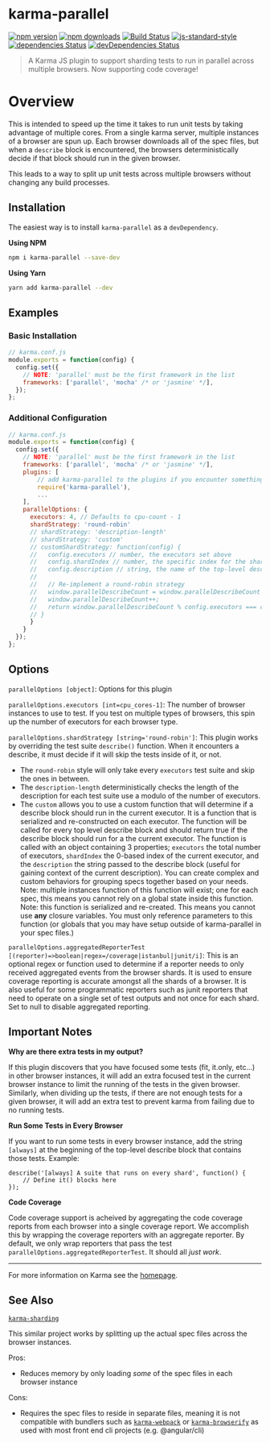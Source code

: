 # karma-parallel

[![npm version](https://img.shields.io/npm/v/karma-parallel.svg?style=flat-square)](https://www.npmjs.com/package/karma-parallel)
[![npm downloads](https://img.shields.io/npm/dm/karma-parallel.svg?style=flat-square)](https://www.npmjs.com/package/karma-parallel)
[![Build Status](https://travis-ci.org/joeljeske/karma-parallel.svg?branch=master)](https://travis-ci.org/joeljeske/karma-parallel)
[![js-standard-style](https://img.shields.io/badge/code%20style-standard-brightgreen.svg?style=flat-square)](https://github.com/joeljeske/karma-parallel)
[![dependencies Status](https://david-dm.org/joeljeske/karma-parallel/status.svg)](https://david-dm.org/joeljeske/karma-parallel)
[![devDependencies Status](https://david-dm.org/joeljeske/karma-parallel/dev-status.svg)](https://david-dm.org/joeljeske/karma-parallel?type=dev)

> A Karma JS plugin to support sharding tests to run in parallel across multiple browsers. Now supporting code coverage!

# Overview

This is intended to speed up the time it takes to run unit tests by taking advantage of multiple cores. From a single
karma server, multiple instances of a browser are spun up. Each browser downloads all of the spec files, but when a
`describe` block is encountered, the browsers deterministically decide if that block should run in the given browser.

This leads to a way to split up unit tests across multiple browsers without changing any build processes.

## Installation

The easiest way is to install `karma-parallel` as a `devDependency`.

**Using NPM**

```bash
npm i karma-parallel --save-dev
```

**Using Yarn**

```bash
yarn add karma-parallel --dev
```


## Examples

### Basic Installation

```javascript
// karma.conf.js
module.exports = function(config) {
  config.set({
    // NOTE: 'parallel' must be the first framework in the list
    frameworks: ['parallel', 'mocha' /* or 'jasmine' */],
  });
};
```

### Additional Configuration

```javascript
// karma.conf.js
module.exports = function(config) {
  config.set({
    // NOTE: 'parallel' must be the first framework in the list
    frameworks: ['parallel', 'mocha' /* or 'jasmine' */],
    plugins: [
        // add karma-parallel to the plugins if you encounter something like "karma parallel No provider for framework:parallel"
        require('karma-parallel'),
        ...
    ],
    parallelOptions: {
      executors: 4, // Defaults to cpu-count - 1
      shardStrategy: 'round-robin'
      // shardStrategy: 'description-length'
      // shardStrategy: 'custom'
      // customShardStrategy: function(config) {
      //   config.executors // number, the executors set above
      //   config.shardIndex // number, the specific index for the shard currently running
      //   config.description // string, the name of the top-level describe string. Useful //     for determining how to shard the current specs
      //
      //   // Re-implement a round-robin strategy
      //   window.parallelDescribeCount = window.parallelDescribeCount || 0;
      //   window.parallelDescribeCount++;
      //   return window.parallelDescribeCount % config.executors === config.shardIndex
      // }
      }
    }
  });
};
```


## Options

`parallelOptions [object]`: Options for this plugin

`parallelOptions.executors [int=cpu_cores-1]`: The number of browser instances to
use to test. If you test on multiple types of browsers, this spin up the number of
executors for each browser type.

`parallelOptions.shardStrategy [string='round-robin']`: This plugin works by
overriding the test suite `describe()` function. When it encounters a describe, it
must decide if it will skip the tests inside of it, or not.

* The `round-robin` style will only take every `executors` test suite and skip the ones in between.
* The `description-length` deterministically checks the length of the description for each test suite use a modulo of the number of executors.
* The `custom` allows you to use a custom function that will determine if a describe block should run in the current executor. It is a function that is serialized and re-constructed on each executor. The function will be called for every top level describe block and should return true if the describe block should run for a the current executor. The function is called with an object containing 3 properties; `executors` the total number of executors, `shardIndex` the 0-based index of the current executor, and the `description` the string passed to the describe block (useful for gaining context of the current description). You can create complex and custom behaviors for grouping specs together based on your needs. Note: multiple instances function of this function will exist; one for each spec, this means you cannot rely on a global state inside this function. Note: this function is serialized and re-created. This means you cannot use **any** closure variables. You must only reference parameters to this function (or globals that you may have setup outside of karma-parallel in your spec files.)

`parallelOptions.aggregatedReporterTest [(reporter)=>boolean|regex=/coverage|istanbul|junit/i]`: This is an
optional regex or function used to determine if a reporter needs to only received aggregated events from the browser shards. It is used to ensure coverage reporting is accurate amongst all the shards of a browser. It is also useful for some programmatic reporters such as junit reporters that need to operate on a single set of test outputs and not once for each shard. Set to null to disable aggregated reporting.


## Important Notes

**Why are there extra tests in my output?**

If this plugin discovers that you have focused some tests (fit, it.only, etc...) in other browser instances, it will add an extra focused test in the current browser instance to limit the running of the tests in the given browser. Similarly, when dividing up the tests, if there are not enough tests for a given browser, it will add an extra test to prevent karma from failing due to no running tests.

**Run Some Tests in Every Browser**

If you want to run some tests in every browser instance, add the string `[always]` at the beginning of the top-level describe block that contains those tests. Example:

```
describe('[always] A suite that runs on every shard', function() {
    // Define it() blocks here
});
```

**Code Coverage**

Code coverage support is acheived by aggregating the code coverage reports from each browser into a single coverage report. We accomplish this by wrapping the coverage reporters with an aggregate reporter. By default, we only wrap reporters that pass the test `parallelOptions.aggregatedReporterTest`. It should all *just work*.

----

For more information on Karma see the [homepage].

## See Also

[`karma-sharding`](https://github.com/rschuft/karma-sharding)

This similar project works by splitting up the actual spec files across the browser instances.

Pros:

* Reduces memory by only loading *some* of the spec files in each browser instance

Cons:

* Requires the spec files to reside in separate files, meaning it is not compatible with bundlers such
as [`karma-webpack`](https://github.com/webpack-contrib/karma-webpack) or [`karma-browserify`](https://github.com/nikku/karma-browserify) as used with most front end cli projects (e.g. @angular/cli)



[homepage]: http://karma-runner.github.com

